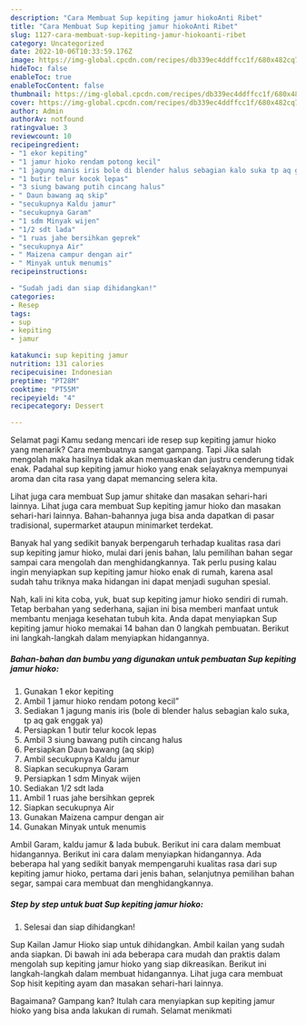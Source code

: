 ```yaml
---
description: "Cara Membuat Sup kepiting jamur hiokoAnti Ribet"
title: "Cara Membuat Sup kepiting jamur hiokoAnti Ribet"
slug: 1127-cara-membuat-sup-kepiting-jamur-hiokoanti-ribet
category: Uncategorized
date: 2022-10-06T10:33:59.176Z
image: https://img-global.cpcdn.com/recipes/db339ec4ddffcc1f/680x482cq70/sup-kepiting-jamur-hioko-foto-resep-utama.jpg
hideToc: false
enableToc: true
enableTocContent: false
thumbnail: https://img-global.cpcdn.com/recipes/db339ec4ddffcc1f/680x482cq70/sup-kepiting-jamur-hioko-foto-resep-utama.jpg
cover: https://img-global.cpcdn.com/recipes/db339ec4ddffcc1f/680x482cq70/sup-kepiting-jamur-hioko-foto-resep-utama.jpg
author: Admin
authorAv: notfound
ratingvalue: 3
reviewcount: 10
recipeingredient:
- "1 ekor kepiting"
- "1 jamur hioko rendam potong kecil"
- "1 jagung manis iris bole di blender halus sebagian kalo suka tp aq gak enggak ya"
- "1 butir telur kocok lepas"
- "3 siung bawang putih cincang halus"
- " Daun bawang aq skip"
- "secukupnya Kaldu jamur"
- "secukupnya Garam"
- "1 sdm Minyak wijen"
- "1/2 sdt lada"
- "1 ruas jahe bersihkan geprek"
- "secukupnya Air"
- " Maizena campur dengan air"
- " Minyak untuk menumis"
recipeinstructions:

- "Sudah jadi dan siap dihidangkan!"
categories:
- Resep
tags:
- sup
- kepiting
- jamur

katakunci: sup kepiting jamur 
nutrition: 131 calories
recipecuisine: Indonesian
preptime: "PT28M"
cooktime: "PT55M"
recipeyield: "4"
recipecategory: Dessert

---
```



Selamat pagi Kamu sedang mencari ide resep sup kepiting jamur hioko yang menarik? Cara membuatnya sangat gampang. Tapi Jika salah mengolah maka hasilnya tidak akan memuaskan dan justru cenderung tidak enak. Padahal sup kepiting jamur hioko yang enak selayaknya mempunyai aroma dan cita rasa yang dapat memancing selera kita.


Lihat juga cara membuat Sup jamur shitake dan masakan sehari-hari lainnya. Lihat juga cara membuat Sup kepiting jamur hioko dan masakan sehari-hari lainnya. Bahan-bahannya juga bisa anda dapatkan di pasar tradisional, supermarket ataupun minimarket terdekat.

Banyak hal yang sedikit banyak berpengaruh terhadap kualitas rasa dari sup kepiting jamur hioko, mulai dari jenis bahan, lalu pemilihan bahan segar sampai cara mengolah dan menghidangkannya. Tak perlu pusing kalau ingin menyiapkan sup kepiting jamur hioko enak di rumah, karena asal sudah tahu triknya maka hidangan ini dapat menjadi suguhan spesial.


Nah, kali ini kita coba, yuk, buat sup kepiting jamur hioko sendiri di rumah. Tetap berbahan yang sederhana, sajian ini bisa memberi manfaat untuk membantu menjaga kesehatan tubuh kita. Anda dapat menyiapkan Sup kepiting jamur hioko memakai 14 bahan dan 0 langkah pembuatan. Berikut ini langkah-langkah dalam menyiapkan hidangannya.

<!--inarticleads1-->

##### Bahan-bahan dan bumbu yang digunakan untuk pembuatan Sup kepiting jamur hioko:

1. Gunakan 1 ekor kepiting
1. Ambil 1 jamur hioko rendam potong kecil”
1. Sediakan 1 jagung manis iris (bole di blender halus sebagian kalo suka, tp aq gak enggak ya)
1. Persiapkan 1 butir telur kocok lepas
1. Ambil 3 siung bawang putih cincang halus
1. Persiapkan  Daun bawang (aq skip)
1. Ambil secukupnya Kaldu jamur
1. Siapkan secukupnya Garam
1. Persiapkan 1 sdm Minyak wijen
1. Sediakan 1/2 sdt lada
1. Ambil 1 ruas jahe bersihkan geprek
1. Siapkan secukupnya Air
1. Gunakan  Maizena campur dengan air
1. Gunakan  Minyak untuk menumis


Ambil Garam, kaldu jamur &amp; lada bubuk. Berikut ini cara dalam membuat hidangannya. Berikut ini cara dalam menyiapkan hidangannya. Ada beberapa hal yang sedikit banyak mempengaruhi kualitas rasa dari sup kepiting jamur hioko, pertama dari jenis bahan, selanjutnya pemilihan bahan segar, sampai cara membuat dan menghidangkannya. 

<!--inarticleads2-->

##### Step by step untuk buat Sup kepiting jamur hioko:


1. Selesai dan siap dihidangkan!

Sup Kailan Jamur Hioko siap untuk dihidangkan. Ambil kailan yang sudah anda siapkan. Di bawah ini ada beberapa cara mudah dan praktis dalam mengolah sup kepiting jamur hioko yang siap dikreasikan. Berikut ini langkah-langkah dalam membuat hidangannya. Lihat juga cara membuat Sop hisit kepiting ayam dan masakan sehari-hari lainnya. 

Bagaimana? Gampang kan? Itulah cara menyiapkan sup kepiting jamur hioko yang bisa anda lakukan di rumah. Selamat menikmati
